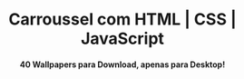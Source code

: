 <div align="center">
<h1>Carroussel com HTML | CSS | JavaScript</h1>
<h4>40 Wallpapers para Download, apenas para Desktop!</h4>
</div><br>


